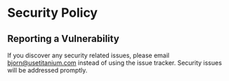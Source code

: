 # Security Policy

## Reporting a Vulnerability

If you discover any security related issues, please email bjorn@usetitanium.com instead of using the issue tracker. Security issues will be addressed promptly.
